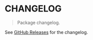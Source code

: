 # CHANGELOG

> Package changelog.

See [GitHub Releases](https://github.com/stdlib-js/blas-ext-base-dsnansumors/releases) for the changelog.